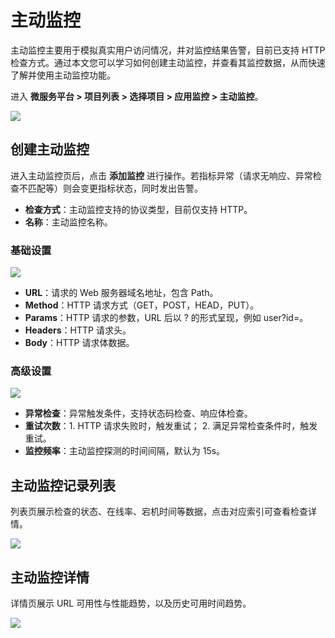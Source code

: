 # 主动监控

主动监控主要用于模拟真实用户访问情况，并对监控结果告警，目前已支持 HTTP 检查方式。通过本文您可以学习如何创建主动监控，并查看其监控数据，从而快速了解并使用主动监控功能。

进入 **微服务平台 > 项目列表 > 选择项目 > 应用监控 > 主动监控**。

![](http://terminus-paas.oss-cn-hangzhou.aliyuncs.com/paas-doc/2021/11/09/3ce75314-5b61-4dd5-b329-c4c6bb4d6593.png)

## 创建主动监控

进入主动监控页后，点击 **添加监控** 进行操作。若指标异常（请求无响应、异常检查不匹配等）则会变更指标状态，同时发出告警。

* **检查方式**：主动监控支持的协议类型，目前仅支持 HTTP。
* **名称**：主动监控名称。

### 基础设置
![](http://terminus-paas.oss-cn-hangzhou.aliyuncs.com/paas-doc/2021/11/09/28f81887-a726-42d7-b84f-41e8f2ff5b66.png)
* **URL**：请求的 Web 服务器域名地址，包含 Path。
* **Method**：HTTP 请求方式（GET，POST，HEAD，PUT）。
* **Params**：HTTP 请求的参数，URL 后以 ? 的形式呈现，例如 user?id=。
* **Headers**：HTTP 请求头。
* **Body**：HTTP 请求体数据。

### 高级设置
![](http://terminus-paas.oss-cn-hangzhou.aliyuncs.com/paas-doc/2021/11/09/1805b7d0-f6ed-4dae-9177-8c51b95e2472.png)
* **异常检查**：异常触发条件，支持状态码检查、响应体检查。
* **重试次数**：1. HTTP 请求失败时，触发重试； 2. 满足异常检查条件时，触发重试。
* **监控频率**：主动监控探测的时间间隔，默认为 15s。

## 主动监控记录列表
列表页展示检查的状态、在线率、宕机时间等数据，点击对应索引可查看检查详情。

![](https://terminus-paas.oss-cn-hangzhou.aliyuncs.com/paas-doc/2021/08/18/c01dfde4-ba9f-41c6-ad24-c003c1b816c6.png)

## 主动监控详情
详情页展示 URL 可用性与性能趋势，以及历史可用时间趋势。

![](http://terminus-paas.oss-cn-hangzhou.aliyuncs.com/paas-doc/2021/11/09/5ceb2eca-1015-4b08-b392-fad28b99c9c5.png)
